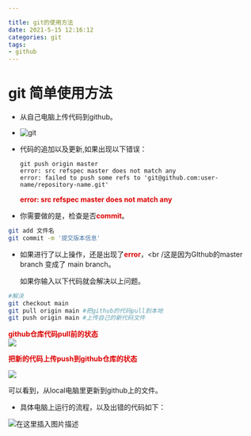 ```yaml
---

title: git的使用方法
date: 2021-5-15 12:16:12
categories: git
tags:
- github
---
```


# git 简单使用方法

- 从自己电脑上传代码到github。

- ![git](https://img-blog.csdnimg.cn/2021051501291033.png?x-oss-process=image/watermark,type_ZmFuZ3poZW5naGVpdGk,shadow_10,text_aHR0cHM6Ly9ibG9nLmNzZG4ubmV0L3dlaXhpbl80NTI0MzQ4Ng==,size_16,color_FFFFFF,t_70)

- 代码的追加以及更新,如果出现以下错误：

  ```````
  git push origin master
  error: src refspec master does not match any
  error: failed to push some refs to 'git@github.com:user-name/repository-name.git'
  ```````

  <font color="#dd0000">**error: src refspec master does not match any**</font><br />

- 你需要做的是，检查是否<font color="#dd0000">**commit**</font>。<br />

```bash
git add 文件名
git commit -m '提交版本信息'
```


- 如果进行了以上操作，还是出现了<font color="#dd0000">**error**</font>，<br /这是因为GIthub的master branch 变成了 main branch。

  如果你输入以下代码就会解决以上问题。

```bash
#解決
git checkout main
git pull origin main #把github的代码pull到本地
git push origin main #上传自己的新代码文件
```





<font color="#dd0000">**github仓库代码pull前的状态**</font><br />![](https://img-blog.csdnimg.cn/20210515023109518.png?x-oss-process=image/watermark,type_ZmFuZ3poZW5naGVpdGk,shadow_10,text_aHR0cHM6Ly9ibG9nLmNzZG4ubmV0L3dlaXhpbl80NTI0MzQ4Ng==,size_16,color_FFFFFF,t_70)

<font color="#dd0000">**把新的代码上传push到github仓库的状态**</font><br />

![](https://img-blog.csdnimg.cn/20210515023124717.png?x-oss-process=image/watermark,type_ZmFuZ3poZW5naGVpdGk,shadow_10,text_aHR0cHM6Ly9ibG9nLmNzZG4ubmV0L3dlaXhpbl80NTI0MzQ4Ng==,size_16,color_FFFFFF,t_70)

可以看到，从local电脑里更新到github上的文件。







- 具体电脑上运行的流程，以及出错的代码如下：

![在这里插入图片描述](https://img-blog.csdnimg.cn/20210515012937414.png?x-oss-process=image/watermark,type_ZmFuZ3poZW5naGVpdGk,shadow_10,text_aHR0cHM6Ly9ibG9nLmNzZG4ubmV0L3dlaXhpbl80NTI0MzQ4Ng==,size_16,color_FFFFFF,t_70)